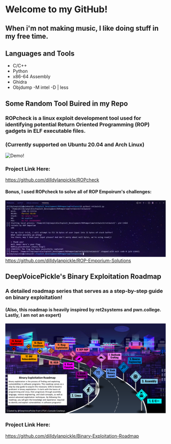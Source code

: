 # Welcome to my GitHub!
## When i'm not making music, I like doing stuff in my free time.

## Languages and Tools
- C/C++
- Python
- x86-64 Assembly
- Ghidra
- Objdump -M intel -D <elf file> | less

## Some Random Tool Buired in my Repo
### ROPcheck is a linux exploit development tool used for identifying potential Return Oriented Programming (ROP) gadgets in ELF executable files.
### (Currently supported on Ubuntu 20.04 and Arch Linux) 
![Demo!](/demo/animated_demo_v7.gif)

### Project Link Here:
https://github.com/dilldylanpickle/ROPcheck

#### Bonus, I used ROPcheck to solve all of ROP Empoirum's challenges:
![Demo!](/demo/ret2win32.png)
https://github.com/dilldylanpickle/ROP-Emporium-Solutions

## DeepVoicePickle's Binary Exploitation Roadmap
### A detailed roadmap series that serves as a step-by-step guide on binary exploitation!
#### (Also, this roadmap is heavily inspired by ret2systems and pwn.college. Lastly, I am not an expert)
![Demo!](/demo/Binary-Exploitation-Roadmap-v2.png)

### Project Link Here:
https://github.com/dilldylanpickle/Binary-Exploitation-Roadmap
